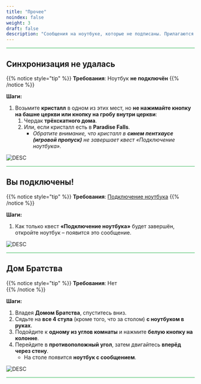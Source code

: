 ```yaml
---
title: "Прочее"
noindex: false
weight: 3
draft: false
description: "Сообщения на ноутбуке, которые не подписаны. Прилагаются изображения сообщений."
---
```


<hr style="background-color: #28b44c" size=8>

## Синхронизация не удалась  

{{% notice style="tip" %}}
**Требования**: Ноутбук **не подключён**
{{% /notice %}}

**Шаги:**  

1. Возьмите **кристалл** в одном из этих мест, но **не нажимайте кнопку на башне церкви или кнопку на гробу внутри церкви**:  
   1. Чердак **трёхскатного дома**.  
   2. Или, если кристалл есть в **Paradise Falls**.  
      - *Обратите внимание, что кристалл в **синем пентхаусе (игровой пропуск)** не завершает квест «Подключение ноутбука».*  

![DESC](/images/bh/sync_failed_comp_message.jpg)

<hr style="background-color: #28b44c" size=8>

## Вы подключены!  

{{% notice style="tip" %}}
**Требования**: [Подключение ноутбука](/lore/tools/connect_laptop)
{{% /notice %}}

**Шаги:**  

1. Как только квест **«Подключение ноутбука»** будет завершён, откройте ноутбук – появится это сообщение.  

![DESC](/images/bh/connected_comp_message.png)

<hr style="background-color: #28b44c" size=8>

## Дом Братства  

{{% notice style="tip" %}}
**Требования**: Нет  
{{% /notice %}}

**Шаги:**  

1. Владея **Домом Братства**, спуститесь вниз.  
2. Сядьте на **все 4 стула** (кроме того, что за столом) **с ноутбуком в руках**.  
3. Подойдите к **одному из углов комнаты** и нажмите **белую кнопку на колонне**.  
4. Перейдите в **противоположный угол**, затем двигайтесь **вперёд через стену**.  
   - На столе появится **ноутбук с сообщением**.  

![DESC](/images/bh/frathouse_computer_message.png)

<hr style="background-color: #28b44c" size=8>
